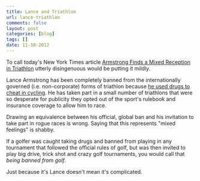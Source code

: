 ```yaml
---
title: Lance and Triathlon
url: lance-triathlon
comments: false
layout: post
categories: [blog]
tags: []
date: 11-10-2012
---
```

To call today's New York Times article <a href="http://www.nytimes.com/2012/10/11/sports/cycling/lance-armstrong-draws-mixed-reception-from-triathlon-community.html">Armstrong Finds a Mixed Reception in Triathlon</a> utterly disingenuous would be putting it mildly.

Lance Armstrong has been completely banned from the internationally governed (i.e. non-corporate) forms of triathlon because <a href="http://cyclinginvestigation.usada.org/">he used drugs to cheat in cycling</a>. He has taken part in a small number of triathlons that were so desperate for publicity they opted out of the sport's rulebook and insurance coverage to allow him to race. 

Drawing an equivalence between his official, global ban and his invitation to take part in rogue races is wrong. Saying that this represents "mixed feelings" is shabby. 

If a golfer was caught taking drugs and banned from playing in any tournament that followed the official rules of golf, but was then invited to play big drive, trick shot and crazy golf tournaments, you would call that <em>being banned from golf</em>. 

Just because it's Lance doesn't mean it's complicated.

